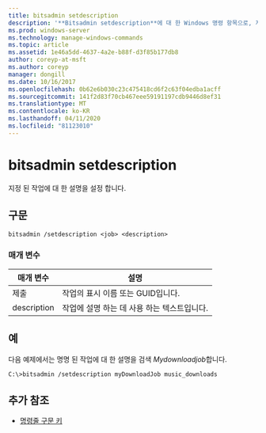 ```yaml
---
title: bitsadmin setdescription
description: '**Bitsadmin setdescription**에 대 한 Windows 명령 항목으로, 지정 된 작업에 대 한 설명을 설정 합니다.'
ms.prod: windows-server
ms.technology: manage-windows-commands
ms.topic: article
ms.assetid: 1e46a5dd-4637-4a2e-b88f-d3f85b177db8
author: coreyp-at-msft
ms.author: coreyp
manager: dongill
ms.date: 10/16/2017
ms.openlocfilehash: 0b62e6b030c23c475418cd6f2c63f04edba1acff
ms.sourcegitcommit: 141f2d83f70cb467eee59191197cdb9446d8ef31
ms.translationtype: MT
ms.contentlocale: ko-KR
ms.lasthandoff: 04/11/2020
ms.locfileid: "81123010"
---
```

# <a name="bitsadmin-setdescription"></a>bitsadmin setdescription

지정 된 작업에 대 한 설명을 설정 합니다.

## <a name="syntax"></a>구문

```
bitsadmin /setdescription <job> <description>
```

### <a name="parameters"></a>매개 변수

| 매개 변수 | 설명 |
| --------- | ----------- |
| 제출 | 작업의 표시 이름 또는 GUID입니다. |
| description | 작업에 설명 하는 데 사용 하는 텍스트입니다. |

## <a name="examples"></a>예

다음 예제에서는 명명 된 작업에 대 한 설명을 검색 *Mydownloadjob*합니다.

```
C:\>bitsadmin /setdescription myDownloadJob music_downloads
```

## <a name="additional-references"></a>추가 참조

- [명령줄 구문 키](command-line-syntax-key.md)